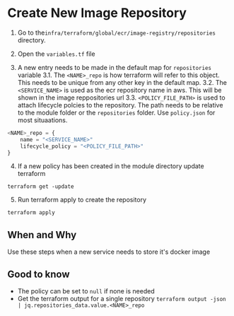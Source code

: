 # Create New Image Repository 

1. Go to the`infra/terraform/global/ecr/image-registry/repositories` directory.

2. Open the `variables.tf` file

3. A new entry needs to be made in the default map for `repositories` variable
    3.1. The `<NAME>_repo` is how terraform will refer to this object. This needs to be unique from any other key in the default map.
    3.2. The `<SERVICE_NAME>` is used as the ecr repository name in aws. This will be shown in the image reppositories url
    3.3. `<POLICY_FILE_PATH>` is used to attach lifecycle polcies to the repository. The path needs to be relative to the module folder or the `repositories` folder. Use `policy.json` for most situaations.
```tf
<NAME>_repo = {
    name = "<SERVICE_NAME>"
    lifecycle_policy = "<POLICY_FILE_PATH>"
}
```

4. If a new policy has been created in the module directory update terraform
```
terraform get -update
```

5. Run terraform apply to create the repository
```bash
terraform apply
```

## When and Why
Use these steps when a new service needs to store it's docker image

## Good to know
- The policy can be set to `null` if none is needed
- Get the terraform output for a single repository `terraform output -json | jq.repositories_data.value.<NAME>_repo` 
